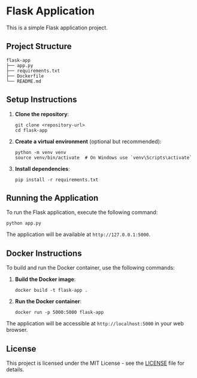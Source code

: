 # Flask Application

This is a simple Flask application project.

## Project Structure

```
flask-app
├── app.py
├── requirements.txt
├── Dockerfile
└── README.md
```

## Setup Instructions

1. **Clone the repository**:
   ```
   git clone <repository-url>
   cd flask-app
   ```

2. **Create a virtual environment** (optional but recommended):
   ```
   python -m venv venv
   source venv/bin/activate  # On Windows use `venv\Scripts\activate`
   ```

3. **Install dependencies**:
   ```
   pip install -r requirements.txt
   ```

## Running the Application

To run the Flask application, execute the following command:
```
python app.py
```

The application will be available at `http://127.0.0.1:5000`.

## Docker Instructions

To build and run the Docker container, use the following commands:

1. **Build the Docker image**:
   ```
   docker build -t flask-app .
   ```

2. **Run the Docker container**:
   ```
   docker run -p 5000:5000 flask-app
   ```

The application will be accessible at `http://localhost:5000` in your web browser.

## License

This project is licensed under the MIT License - see the [LICENSE](LICENSE) file for details.